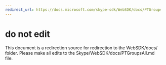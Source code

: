 ```yaml
---
redirect_url: https://docs.microsoft.com/skype-sdk/WebSDK/docs/PTGroupsAll
---
```

# do not edit
This document is a redirection source for redirection to the WebSDK/docs/ folder. Please make all edits to the Skype/WebSDK/docs/PTGroupsAll.md file.

